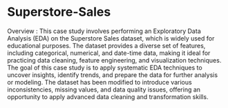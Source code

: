 # Superstore-Sales
Overview : This case study involves performing an Exploratory Data Analysis (EDA) on the Superstore Sales dataset, which is widely used for educational purposes. The dataset provides a diverse set of features, including categorical, numerical, and date-time data, making it ideal for practicing data cleaning, feature engineering, and visualization techniques.
The goal of this case study is to apply systematic EDA techniques to uncover insights, identify trends, and prepare the data for further analysis or modeling. The dataset has been modified to introduce various inconsistencies, missing values, and data quality issues, offering an opportunity to apply advanced data cleaning and transformation skills.
